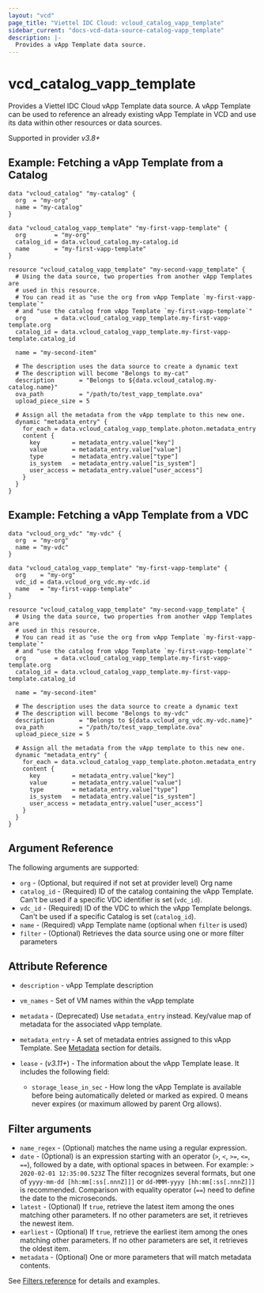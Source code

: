 ```yaml
---
layout: "vcd"
page_title: "Viettel IDC Cloud: vcloud_catalog_vapp_template"
sidebar_current: "docs-vcd-data-source-catalog-vapp_template"
description: |-
  Provides a vApp Template data source.
---
```


# vcd\_catalog\_vapp\_template

Provides a Viettel IDC Cloud vApp Template data source. A vApp Template can be used to reference an already existing
vApp Template in VCD and use its data within other resources or data sources.

Supported in provider *v3.8+*

## Example: Fetching a vApp Template from a Catalog

```hcl
data "vcloud_catalog" "my-catalog" {
  org  = "my-org"
  name = "my-catalog"
}

data "vcloud_catalog_vapp_template" "my-first-vapp-template" {
  org        = "my-org"
  catalog_id = data.vcloud_catalog.my-catalog.id
  name       = "my-first-vapp-template"
}

resource "vcloud_catalog_vapp_template" "my-second-vapp_template" {
  # Using the data source, two properties from another vApp Templates are
  # used in this resource.
  # You can read it as "use the org from vApp Template `my-first-vapp-template`"
  # and "use the catalog from vApp Template `my-first-vapp-template`"
  org        = data.vcloud_catalog_vapp_template.my-first-vapp-template.org
  catalog_id = data.vcloud_catalog_vapp_template.my-first-vapp-template.catalog_id

  name = "my-second-item"

  # The description uses the data source to create a dynamic text
  # The description will become "Belongs to my-cat"
  description       = "Belongs to ${data.vcloud_catalog.my-catalog.name}"
  ova_path          = "/path/to/test_vapp_template.ova"
  upload_piece_size = 5

  # Assign all the metadata from the vApp template to this new one.
  dynamic "metadata_entry" {
    for_each = data.vcloud_catalog_vapp_template.photon.metadata_entry
    content {
      key         = metadata_entry.value["key"]
      value       = metadata_entry.value["value"]
      type        = metadata_entry.value["type"]
      is_system   = metadata_entry.value["is_system"]
      user_access = metadata_entry.value["user_access"]
    }
  }
}
```

## Example: Fetching a vApp Template from a VDC

```hcl
data "vcloud_org_vdc" "my-vdc" {
  org  = "my-org"
  name = "my-vdc"
}

data "vcloud_catalog_vapp_template" "my-first-vapp-template" {
  org    = "my-org"
  vdc_id = data.vcloud_org_vdc.my-vdc.id
  name   = "my-first-vapp-template"
}

resource "vcloud_catalog_vapp_template" "my-second-vapp_template" {
  # Using the data source, two properties from another vApp Templates are
  # used in this resource.
  # You can read it as "use the org from vApp Template `my-first-vapp-template`"
  # and "use the catalog from vApp Template `my-first-vapp-template`"
  org        = data.vcloud_catalog_vapp_template.my-first-vapp-template.org
  catalog_id = data.vcloud_catalog_vapp_template.my-first-vapp-template.catalog_id

  name = "my-second-item"

  # The description uses the data source to create a dynamic text
  # The description will become "Belongs to my-vdc"
  description       = "Belongs to ${data.vcloud_org_vdc.my-vdc.name}"
  ova_path          = "/path/to/test_vapp_template.ova"
  upload_piece_size = 5

  # Assign all the metadata from the vApp template to this new one.
  dynamic "metadata_entry" {
    for_each = data.vcloud_catalog_vapp_template.photon.metadata_entry
    content {
      key         = metadata_entry.value["key"]
      value       = metadata_entry.value["value"]
      type        = metadata_entry.value["type"]
      is_system   = metadata_entry.value["is_system"]
      user_access = metadata_entry.value["user_access"]
    }
  }
}
```

## Argument Reference

The following arguments are supported:

* `org` - (Optional, but required if not set at provider level) Org name 
* `catalog_id` - (Required) ID of the catalog containing the vApp Template. Can't be used if a specific VDC identifier is set (`vdc_id`).
* `vdc_id` - (Required) ID of the VDC to which the vApp Template belongs. Can't be used if a specific Catalog is set (`catalog_id`).
* `name` - (Required) vApp Template name (optional when `filter` is used)
* `filter` - (Optional) Retrieves the data source using one or more filter parameters

## Attribute Reference

* `description` - vApp Template description
* `vm_names` - Set of VM names within the vApp template
* `metadata` - (Deprecated) Use `metadata_entry` instead. Key/value map of metadata for the associated vApp template.
* `metadata_entry` - A set of metadata entries assigned to this vApp Template. See [Metadata](/providers/terraform-viettelidc/vcloud/latest/docs/resources/catalog_vapp_template#metadata) section for details.

* `lease` - (*v3.11+*) - The information about the vApp Template lease. It includes the following field:
  * `storage_lease_in_sec` - How long the vApp Template is available before being automatically deleted or marked as expired. 0 means never expires (or maximum allowed by parent Org allows).

## Filter arguments

* `name_regex` - (Optional) matches the name using a regular expression.
* `date` - (Optional) is an expression starting with an operator (`>`, `<`, `>=`, `<=`, `==`), followed by a date, with
  optional spaces in between. For example: `> 2020-02-01 12:35:00.523Z`
  The filter recognizes several formats, but one of `yyyy-mm-dd [hh:mm[:ss[.nnnZ]]]` or `dd-MMM-yyyy [hh:mm[:ss[.nnnZ]]]`
  is recommended.
  Comparison with equality operator (`==`) need to define the date to the microseconds.
* `latest` - (Optional) If `true`, retrieve the latest item among the ones matching other parameters. If no other parameters
  are set, it retrieves the newest item.
* `earliest` - (Optional) If `true`, retrieve the earliest item among the ones matching other parameters. If no other parameters
  are set, it retrieves the oldest item.
* `metadata` - (Optional) One or more parameters that will match metadata contents.

See [Filters reference](/providers/terraform-viettelidc/vcloud/latest/docs/guides/data_source_filters) for details and examples.
